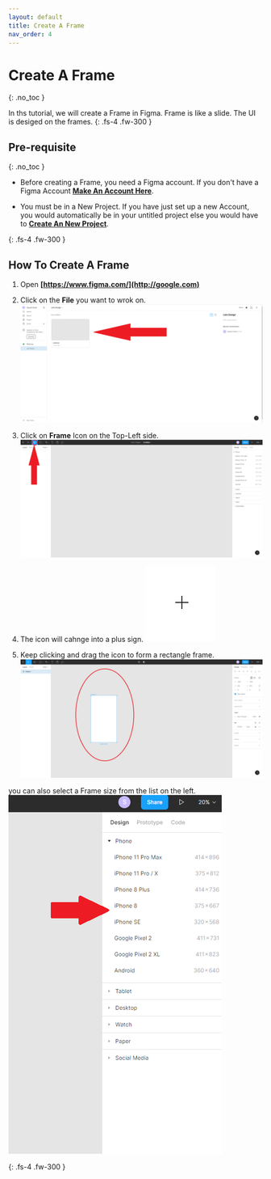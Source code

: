 ```yaml
---
layout: default
title: Create A Frame
nav_order: 4
---
```

# Create A Frame
{: .no_toc }

In ths tutorial, we will create a Frame in Figma. Frame is like a slide. The UI is desiged on the frames. 
{: .fs-4 .fw-300 }

## Pre-requisite
{: .no_toc }

* Before creating a Frame, you need a Figma account. If you don't have a Figma Account **[Make An Account Here](https://thesayedfahad.github.io/Fahad-Test-Docs/docs/configuration/)**. 

* You must be in a New Project. If you have just set up a new Account, you would automatically be in your untitled project else you would have to **[Create An New Project](https://thesayedfahad.github.io/Fahad-Test-Docs/docs/task2/)**. 

{: .fs-4 .fw-300 }


## How To Create A Frame

1. Open **[https://www.figma.com/](http://google.com)**

2. Click on the **File** you want to wrok on.
  ![alt text](https://github.com/thesayedfahad/Fahad-Test-Docs/blob/gh-pages/assets/images/A.png?raw=true "Logo Title Text 1")

3. Click on **Frame** Icon on the Top-Left side.
  ![alt text](https://github.com/thesayedfahad/Fahad-Test-Docs/blob/gh-pages/assets/images/b.png?raw=true "Logo Title Text 2")

4. The icon will cahnge into a plus sign.
  ![alt text](https://github.com/thesayedfahad/Fahad-Test-Docs/blob/gh-pages/assets/images/os-x-cursors.png?raw=true "Logo Title Text 0")


5. Keep clicking and drag the icon to form a rectangle frame.
  ![alt text](https://github.com/thesayedfahad/Fahad-Test-Docs/blob/gh-pages/assets/images/c.png?raw=true "Logo Title Text 4")
  
  you can also select a Frame size from the list on the left.
    ![alt text](https://github.com/thesayedfahad/Fahad-Test-Docs/blob/gh-pages/assets/images/e.png?raw=true "Logo Title Text 5")




{: .fs-4 .fw-300 }  
